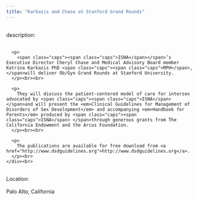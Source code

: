 ```yaml
---
title: "Karkazis and Chase at Stanford Grand Rounds"
---
```


<div class="flexinode-body flexinode-2">
  <div class="flexinode-textarea-1">
    <div class="form-item">
      <br> <label>description:</label><br /> <br> 
      
      <p>
        <span class="caps"><span class="caps">ISNA</span></span>’s Executive Director Cheryl Chase and Medical Advisory Board member Katrina Karkazis PhD <span class="caps"><span class="caps">MPH</span>, </span>will deliver Ob/Gyn Grand Rounds at Stanford University.
      </p><br><br>
      
      <p>
        They will discuss the patient-centered model of care for intersex advocated by <span class="caps"><span class="caps">ISNA</span> </span>and will present the <em>Clinical Guidelines for Management of Disorders of Sex Development</em> and accompanying <em>Handbook for Parents</em> produced by <span class="caps"><span class="caps">ISNA</span> </span>through generous grants from The California Endowment and the Arcus Foundation.
      </p><br><br>
      
      <p>
        The publications are available for free download from <a href="http://www.dsdguidelines.org">http://www.dsdguidelines.org</a>.
      </p><br>
    </div><br>
  </div>
  
  <div class="flexinode-textfield-2">
    <div class="form-item">
      <br> <label>Location:</label><br /> <br> Palo Alto, California<br>
    </div><br>
  </div>
</div>